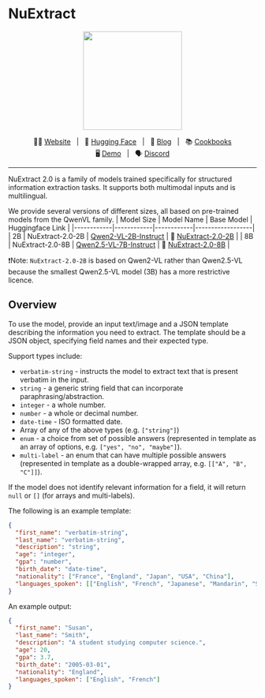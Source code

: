 # NuExtract


<p align="center">
    <img src="https://cdn.prod.website-files.com/638364a4e52e440048a9529c/64188f405afcf42d0b85b926_logo_numind_final.png" width="200"/>
<p>

<p align="center">
        🧑‍💻 <a href="https://numind.ai">Website</a>&nbsp&nbsp | &nbsp&nbsp🤗 <a href="https://huggingface.co/numind">Hugging Face</a>&nbsp&nbsp | &nbsp&nbsp📑 <a href="https://numind.ai/blog">Blog</a>&nbsp&nbsp | &nbsp&nbsp📚 <a href="https://github.com/numindai/nuextract/tree/main/cookbooks">Cookbooks</a>
<br>
🖥️ <a href="https://huggingface.co/spaces/numind/">Demo</a>&nbsp&nbsp | &nbsp&nbsp🗣️ <a href="https://discord.gg/3tsEtJNCDe">Discord</a>
</p>

<hr>

NuExtract 2.0 is a family of models trained specifically for structured information extraction tasks. It supports both multimodal inputs and is multilingual.

We provide several versions of different sizes, all based on pre-trained models from the QwenVL family.
| Model Size | Model Name | Base Model | Huggingface Link |
|------------|------------|------------|------------------|
| 2B | NuExtract-2.0-2B | [Qwen2-VL-2B-Instruct](https://huggingface.co/Qwen/Qwen2-VL-2B-Instruct) | 🤗 [NuExtract-2.0-2B](https://huggingface.co/numind/NuExtract-2.0-2B) |
| 8B | NuExtract-2.0-8B | [Qwen2.5-VL-7B-Instruct](https://huggingface.co/Qwen/Qwen2.5-VL-7B-Instruct) | 🤗 [NuExtract-2.0-8B](https://huggingface.co/numind/NuExtract-2.0-8B) |

❗️Note: `NuExtract-2.0-2B` is based on Qwen2-VL rather than Qwen2.5-VL because the smallest Qwen2.5-VL model (3B) has a more restrictive licence.

## Overview

To use the model, provide an input text/image and a JSON template describing the information you need to extract. The template should be a JSON object, specifying field names and their expected type.

Support types include:
* `verbatim-string` - instructs the model to extract text that is present verbatim in the input.
* `string` - a generic string field that can incorporate paraphrasing/abstraction.
* `integer` - a whole number.
* `number` - a whole or decimal number.
* `date-time` - ISO formatted date.
* Array of any of the above types (e.g. `["string"]`)
* `enum` - a choice from set of possible answers (represented in template as an array of options, e.g. `["yes", "no", "maybe"]`).
* `multi-label` - an enum that can have multiple possible answers (represented in template as a double-wrapped array, e.g. `[["A", "B", "C"]]`).

If the model does not identify relevant information for a field, it will return `null` or `[]` (for arrays and multi-labels).

The following is an example template:
```json
{
  "first_name": "verbatim-string",
  "last_name": "verbatim-string",
  "description": "string",
  "age": "integer",
  "gpa": "number",
  "birth_date": "date-time",
  "nationality": ["France", "England", "Japan", "USA", "China"],
  "languages_spoken": [["English", "French", "Japanese", "Mandarin", "Spanish"]]
}
```
An example output:
```json
{
  "first_name": "Susan",
  "last_name": "Smith",
  "description": "A student studying computer science.",
  "age": 20,
  "gpa": 3.7,
  "birth_date": "2005-03-01",
  "nationality": "England",
  "languages_spoken": ["English", "French"]
}
```